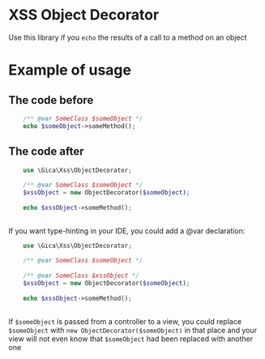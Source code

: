 # XSS Object Decorator

Use this library if you `echo` the results of a call to a method on an object

# Example of usage

## The code before

```php
    /** @var SomeClass $someObject */
    echo $someObject->someMethod();
```

## The code after

```php
    use \Gica\Xss\ObjectDecorator;
    
    /** @var SomeClass $someObject */
    $xssObject = new ObjectDecorator($someObject);
    
    echo $xssObject->someMethod();
    
```

If you want type-hinting in your IDE, you could add a @var declaration:

```php
    use \Gica\Xss\ObjectDecorator;
    
    /** @var SomeClass $someObject */
    
    /** @var SomeClass $xssObject */
    $xssObject = new ObjectDecorator($someObject);
    
    echo $xssObject->someMethod();
    
```

If `$someObject` is passed from a controller to a view, you could replace `$someObject` with `new ObjectDecorator($someObject)` in that place and your view will not even know that
`$someObject` had been replaced with another one